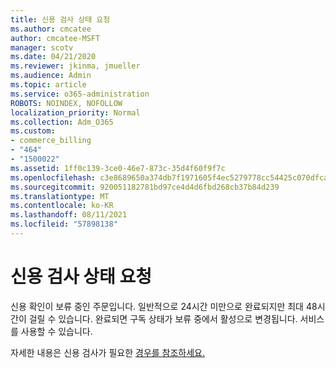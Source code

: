 ```yaml
---
title: 신용 검사 상태 요청
ms.author: cmcatee
author: cmcatee-MSFT
manager: scotv
ms.date: 04/21/2020
ms.reviewer: jkinma, jmueller
ms.audience: Admin
ms.topic: article
ms.service: o365-administration
ROBOTS: NOINDEX, NOFOLLOW
localization_priority: Normal
ms.collection: Adm_O365
ms.custom:
- commerce_billing
- "464"
- "1500022"
ms.assetid: 1ff0c139-3ce0-46e7-873c-35d4f60f9f7c
ms.openlocfilehash: c3e8689650a374db7f1971605f4ec5279778cc54425c070dfca398291aa5b375
ms.sourcegitcommit: 920051182781bd97ce4d4d6fbd268cb37b84d239
ms.translationtype: MT
ms.contentlocale: ko-KR
ms.lasthandoff: 08/11/2021
ms.locfileid: "57898138"
---
```

# <a name="credit-check-status-request"></a>신용 검사 상태 요청

신용 확인이 보류 중인 주문입니다. 일반적으로 24시간 미만으로 완료되지만 최대 48시간이 걸릴 수 있습니다. 완료되면 구독 상태가 보류 중에서 활성으로 변경됩니다. 서비스를 사용할 수 있습니다.

자세한 내용은 신용 검사가 필요한 [경우를 참조하세요.](https://docs.microsoft.com/microsoft-365/commerce/billing-and-payments/pay-for-your-subscription#pay-by-invoice-check-or-eft)
